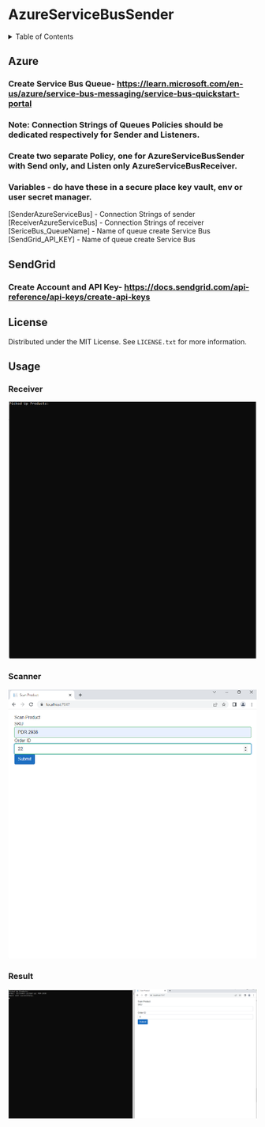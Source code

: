 # AzureServiceBusSender


<!-- TABLE OF CONTENTS -->
<details>
  <summary>Table of Contents</summary>
  <ol>
    <li>
      <a href="#about-the-project">About The Project</a>
      <ul>
        <li><a href="#built-with">Built With</a></li>
      </ul>
    </li>
    <li>
      <a href="#prerequisites">Getting Started</a>
      <ul>
        <li><a href="#Azure">Azure</a></li>
        <li><a href="#SendGrid">SendGrid</a></li>
      </ul>
    </li>
    <li><a href="#usage">Usage</a></li>
    <li><a href="#license">License</a></li>
  </ol>
</details>

<!--  Azure  -->
## Azure
### Create Service Bus Queue- https://learn.microsoft.com/en-us/azure/service-bus-messaging/service-bus-quickstart-portal
### Note: Connection Strings of Queues Policies should be dedicated respectively for Sender and Listeners.
### Create two separate Policy, one for AzureServiceBusSender with Send only, and Listen only AzureServiceBusReceiver.
### Variables - do have these in a secure place key vault, env or user secret manager.
[SenderAzureServiceBus] - Connection Strings of sender
[ReceiverAzureServiceBus] - Connection Strings of receiver
[SericeBus_QueueName] - Name of queue create Service Bus
[SendGrid_API_KEY] - Name of queue create Service Bus
## SendGrid
### Create Account and API Key- https://docs.sendgrid.com/api-reference/api-keys/create-api-keys

<!-- LICENSE -->
## License

Distributed under the MIT License. See `LICENSE.txt` for more information.
<!-- USAGE -->
## Usage
### Receiver
![Alt text](/README/ReceiverDashboard.png?raw=true "Receiver")
### Scanner
![Alt text](/README/SenderDashboard.png?raw=true "Sender")
### Result
![Alt text](/README/PostSubmission.png?raw=true "Result")

